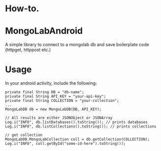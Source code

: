 # How-to.

# MongoLabAndroid #

A simple library to connect to a mongolab db and save boilerplate code (httpget, httppost etc.)


# Usage #

In your android activity, include the following:

```
private final String DB = "db-name";
private final String API_KEY = "your-api-key";
private final String COLLECTION = "your-collection";
...
MongoLabDB db = new MongoLabDB(DB, API_KEY);

// All results are either JSONObject or JSONArray
Log.i("INFO", db.listDatabases().toString()); // prints databases
Log.i("INFO", db.listCollections().toString()); // prints collections

// get collection
MongoLabDB.MongoLabCollection coll = db.getCollection(COLLECTION);
Log.i("INFO", coll.getById("some-id-here").toString());


```